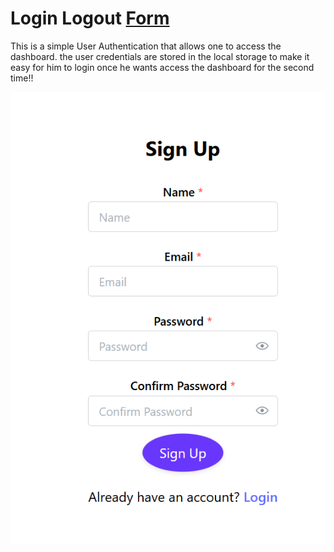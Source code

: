 # Login Logout [Form](https://my-soacial-auth.netlify.app/)
This is a simple User Authentication that allows one to access the dashboard.
the user credentials are stored in the local storage to make it easy for him to login once he wants access the dashboard for the second time!!



![My Form](./src/assets/Pages/image.png)